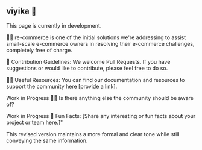 ## viyika 👋

This page is currently in development.

🙋‍♀️ re-commerce is one of the initial solutions we're addressing to assist small-scale e-commerce owners in resolving their e-commerce challenges, completely free of charge.

🌈 Contribution Guidelines: We welcome Pull Requests. If you have suggestions or would like to contribute, please feel free to do so.

👩‍💻 Useful Resources: You can find our documentation and resources to support the community here [provide a link].

Work in Progress 👩‍💻 Is there anything else the community should be aware of?

Work in Progress 🍿 Fun Facts: [Share any interesting or fun facts about your project or team here.]"

This revised version maintains a more formal and clear tone while still conveying the same information.
